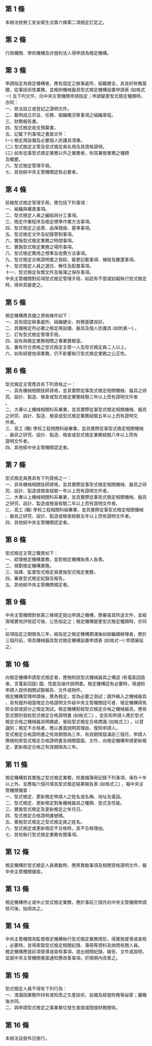 第 1 條
-------
本辦法依勞工安全衛生法第六條第二項規定訂定之。

第 2 條
-------
行政機關、學術機構及非營利法人得申請為檢定機構。

第 3 條
-------
申請指定為檢定機構者，應有固定之辦事處所，組織健全，具良好財務基  
礎，從事技術性業務，並檢附機械器具型式檢定機構設置申請表 (如格式  
一) 及下列文件，向中央主管機關申請指定；申請變更型式檢定種類時，  
亦同：  
一、依法設立或登記之證明文件。  
二、載明成立宗旨、任務、組織概況等事項之組織章程。  
三、財務報告書。  
四、型式檢定收支預算書。  
五、記載下列事項之書面文件：  
 (一) 檢定用設備及必要個人防護具清單。  
 (二) 型式檢定主管及型式檢定員名冊及其資格證明。  
 (三) 如有從事型式檢定業務以外之業務者，附其兼營業務之種類  
      及概要。  
六、型式檢定管理手冊。  
七、其他經中央主管機關認有必要者。

第 4 條
-------
前條型式檢定管理手冊，應包括下列事項：  
一、組織與權責事項。  
二、型式檢定人員之編組與分工事項。  
三、檢定作業程序及檢定標準作業方法事項。  
四、型式檢定之品管、品保措施、基準事項。  
五、型式檢定文件及紀錄管制事項。  
六、實施型式檢定業務之時間事項。  
七、實施型式檢定業務之場所事項。  
八、型式檢定費用之標準及收費方法事項。  
九、型式檢定合格證明書之發給、變更記載事項、補發及繳還事項。  
十、型式檢定人員之選任、解任及配置事項。  
十一、型式檢定有關文件及帳簿之保存事項。  
中央主管機關對前項型式檢定管理手冊，如認有不當或妨礙執行型式檢定  
時，得命其變更之。

第 5 條
-------
檢定機構應具備之資格條件如下：  
一、具有固定辦事處所、組織健全、財務基礎良好。  
二、具備檢定所必要之檢定用設備、器具及個人防護具 (如附表一) 。  
三、訂有型式檢定管理手冊。  
四、設有與檢定業務相關之專業實驗室。  
五、置有符合資格之型式檢定主管一人及型式檢定員二人以上。  
六、如有經營他項業務，仍不影響執行型式檢定業務之公正性。

第 6 條
-------
型式檢定主管應具有下列資格之一：  
一、具有機械相關技師資格，並具實際從事型式檢定相關機械、器具之研  
    究、設計、製造、檢查或型式檢定業務經驗三年以上而有證明文件者  
    。  
二、大專以上機械相關科系畢業，並具實際從事型式檢定相關機械、器具  
    之研究、設計、製造、檢查或型式檢定業務經驗五年以上而有證明文  
    件者。  
三、高工 (職) 學校工程相關科組畢業，並具實際從事型式檢定相關機械  
    、器具之研究、設計、製造、檢查或型式檢定業務經驗八年以上而有  
    證明文件者。  
四、其他經中央主管機關認定者。

第 7 條
-------
型式檢定員應具有下列資格之一：  
一、具有機械相關技師資格，並具實際從事型式檢定相關機械、器具之研  
    究、設計、製造或檢查經驗一年以上而有證明文件者。  
二、大專以上機械相關科系畢業，並具實際從事型式檢定相關機械、器具  
    之研究、設計、製造或檢查經驗二年以上而有證明文件者。  
三、高工 (職) 學校工程相關科組畢業，並具實際從事型式檢定相關機械  
    、器具之研究、設計、製造或檢查經驗五年以上而有證明文件者。  
四、其他經中央主管機關認定者。

第 8 條
-------
型式檢定主管之職責如下：  
一、綜理檢定機構業務，並對檢定機構負責人負責。  
二、規劃檢定機構業務。  
三、指揮、監督型式檢定員實施型式檢定業務。  
四、審查型式檢定紀錄及報告。  
五、其他經中央主管機關規定者。

第 9 條
-------
中央主管機關對依第三條規定提出申請之機構，應審查其所送文件，並經  
現場實地評核認可後，公告指定之；檢定機構變更型式檢定種類時，亦同  
。  
前項指定之期限為三年，經指定之檢定機構期滿後如欲繼續辦理者，應於  
三個月前，填具機械器具型式檢定機構設置申請表 (如格式一) 申請展延  
之。

第 10 條
--------
向檢定機構申請型式檢定者，應檢附該型式機械器具之構造 (有電氣回路  
者，含電氣回路) 圖、性能及操作說明書。檢定機構認有必要時，得通知  
申請人提供相關試驗報告、文件或物件。  
檢定機構受理申請後，應為檢定，並為必要之測試；國外輸入之機械器具  
，具有國外相當檢定合格證明文件經中央主管機關認可者，檢定機構得免  
除全部或部分之檢定測試。檢定機構對經型式檢定合格之機械器具，應依  
型式類別發給型式檢定合格證明書 (如格式二) ，並告知申請人應於型式  
檢定合格之機械器具明顯處，張貼型式檢定合格標識 (如格式三) ，以資  
識別；檢定不合格者，應以書面說明其理由，復知申請人。  
型式檢定合格證明書之有效期限為三年，有效期限屆滿前三個月，申請人  
應檢附原型式檢定合格證明書及相關圖面、文件，向檢定機構申請更新檢  
定，更新檢定合格之有效期限為三年。

第 11 條
--------
檢定機構對其實施之型式檢定業務，除置備簿冊記錄下列事項，保存十年  
以上外，並應每六個月填具型式檢定結果報告表 (如格式三) ，報中央主  
管機關備查：  
一、型式檢定、更新檢定申請人之姓名或名稱、地址及電話。  
二、型式檢定、更新檢定對象機械器具之種類、型式及性能。  
三、實施型式檢定及更新檢定之年月日。  
四、型式檢定合格證明書號碼。  
五、實施型式檢定之型式檢定員之姓名。  
六、型式檢定或更新檢定不合格時，其不合格理由。  
七、其他執行型式檢定業務有關事項。

第 12 條
--------
檢定機構於型式檢定人員異動時，應將異動事項及相關資格證明文件，報  
中央主管機關備查。

第 13 條
--------
檢定機構停止或中止型式檢定業務，應於事前三個月向中央主管機關申請  
核可後，始得為之。

第 14 條
--------
中央主管機關為監督檢定機構執行型式檢定業務情形，得實施督導或查核  
，必要時，並得索取型式檢定相關紀錄、簿冊等資料及詢問有關人員。  
檢定機構應就前項督導或查核事項，提出相關紀錄、報告、文件或說明，  
並就中央主管機關書面通知應改善事項，於限期內改善之。

第 15 條
--------
型式檢定人員不得有下列行為：  
一、洩漏因業務所持有或知悉之生產技術、設備及經營財務等祕密；離職  
    後亦同。  
二、與申請型式檢定之事業單位發生直接或間接財務關係。

第 16 條
--------
本辦法自發布日施行。

